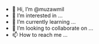 - 👋 Hi, I’m @muzawmil
- 👀 I’m interested in ...
- 🌱 I’m currently learning ...
- 💞️ I’m looking to collaborate on ...
- 📫 How to reach me ...

<!---
muzawmil/muzawmil is a ✨ special ✨ repository because its `README.md` (this file) appears on your GitHub profile.
You can click the Preview link to take a look at your changes.
--->
